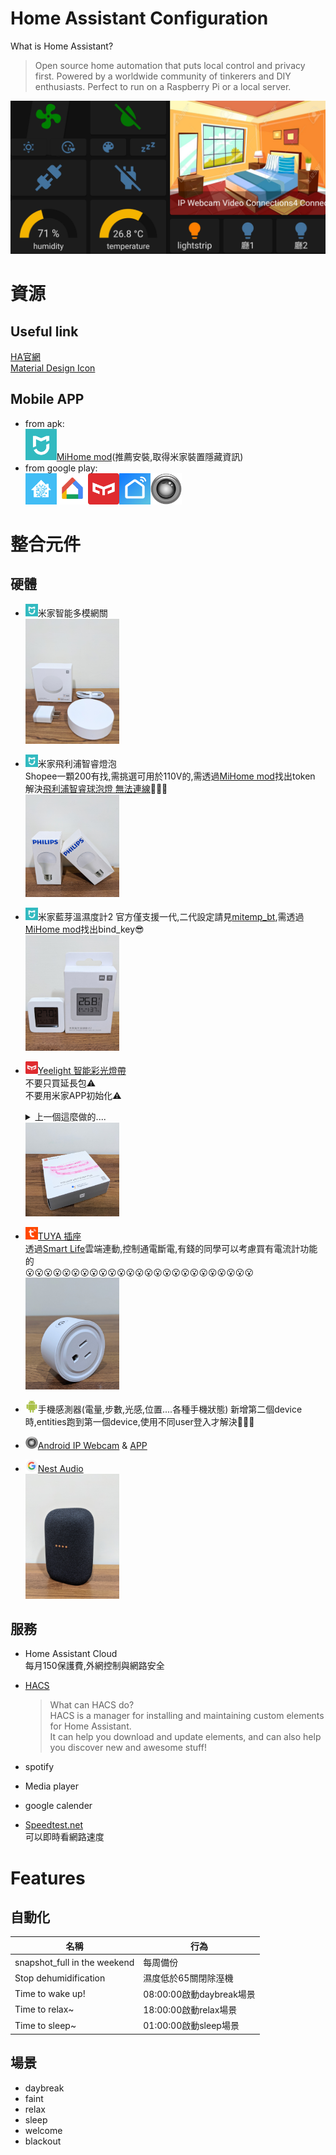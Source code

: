 # Home Assistant Configuration
What is Home Assistant? 
>Open source home automation that puts local control and privacy first. Powered by a worldwide community of tinkerers and DIY enthusiasts. Perfect to run on a Raspberry Pi or a local server.

<img src="pictures/lovelace.jpg" alt="drawing" width="600"/>

# 資源
## Useful link
[HA官網](https://www.home-assistant.io/)\
[Material Design Icon](https://materialdesignicons.com/)
## Mobile APP
+ from apk:\
  [<img src="pictures/xiaomi.webp" alt="drawing" width="50"/>MiHome mod](https://www.kapiba.ru/2017/11/mi-home.html)(推薦安裝,取得米家裝置隱藏資訊)
+ from google play:\
  [<img src="pictures/home_assistant.webp" alt="drawing" width="50"/>](https://play.google.com/store/apps/details?id=io.homeassistant.companion.android)[<img src="pictures/google_home.webp" alt="drawing" width="50"/>](https://play.google.com/store/apps/details?id=com.google.android.apps.chromecast.app&hl=zh_TW)[<img src="pictures/yeelight.webp" alt="drawing" width="50"/>](https://play.google.com/store/apps/details?id=com.yeelight.cherry&hl=zh_TW)[<img src="pictures/smart_life.webp" alt="drawing" width="50"/>](https://play.google.com/store/apps/details?id=com.tuya.smartlife&hl=zh_TW)[<img src="pictures/ipcam.webp" alt="drawing" width="50"/>](https://play.google.com/store/apps/details?id=com.pas.webcam&hl=zh_TW)

# 整合元件
## 硬體
+ <img src="pictures/xiaomi.webp" alt="drawing" width="20"/>米家智能多模網關\
  <img src="pictures/mi_hub.jpg" alt="drawing" width="150"/>

+ <img src="pictures/xiaomi.webp" alt="drawing" width="20"/>米家飛利浦智睿燈泡\
  Shopee一顆200有找,需挑選可用於110V的,需透過[MiHome mod](https://www.kapiba.ru/2017/11/mi-home.html)找出token\
  解決[飛利浦智睿球泡燈 無法連線](https://www.mobile01.com/topicdetail.php?f=168&t=5504047&p=2#79311340):hammer::hammer::hammer:\
  <img src="pictures/xiaomi_miio.jpg" alt="drawing" width="150"/>

+ <img src="pictures/xiaomi.webp" alt="drawing" width="20"/>米家藍芽溫濕度計2
  官方僅支援一代,二代設定請見[mitemp_bt](https://github.com/custom-components/sensor.mitemp_bt),需透過[MiHome mod](https://www.kapiba.ru/2017/11/mi-home.html)找出bind_key:sunglasses:\
  <img src="pictures/mi_bt.jpg" alt="drawing" width="150"/>

+ <img src="pictures/yeelight.webp" alt="drawing" width="20"/>[Yeelight 智能彩光燈帶](https://www.home-assistant.io/integrations/yeelight/)\
  不要只買延長包:warning:\
  不要用米家APP初始化:warning:
  <details>
    <summary>上一個這麼做的....</summary>
    又重新初始化一次設備
    <br/>
    <img src="pictures/yee.jpg" alt="drawing" width="150"/>
  </details>
  <img src="pictures/yeelightstrip.jpg" alt="drawing" width="150"/>

+ <img src="pictures/tuya.webp" alt="drawing" width="20"/>[TUYA 插座](https://www.home-assistant.io/integrations/tuya/)\
  透過[Smart Life](https://play.google.com/store/apps/details?id=com.tuya.smartlife)雲端連動,控制通電斷電,有錢的同學可以考慮買有電流計功能的\
  :open_mouth::open_mouth::open_mouth::open_mouth::open_mouth::open_mouth::open_mouth::open_mouth::open_mouth::open_mouth::open_mouth::open_mouth::open_mouth::open_mouth::open_mouth::open_mouth::open_mouth::open_mouth::open_mouth::open_mouth::open_mouth::open_mouth::open_mouth::open_mouth::open_mouth:\
  <img src="pictures/tuya_switch.jpg" alt="drawing" width="150"/>

+ <img src="pictures/android.png" alt="drawing" width="20"/>手機感測器(電量,步數,光感,位置....各種手機狀態)
  新增第二個device時,entities跑到第一個device,使用不同user登入才解決:hammer::hammer::hammer:

+ <img src="pictures/ipcam.webp" alt="drawing" width="20"/>[Android IP Webcam](https://www.home-assistant.io/integrations/android_ip_webcam/) & [APP](https://play.google.com/store/apps/details?id=com.pas.webcam&hl=zh_TW)

+ <img src="pictures/google.webp" alt="drawing" width="20"/>[Nest Audio](https://store.google.com/tw/product/nest_audio)\
  <img src="pictures/nest_audio.jpg" alt="drawing" width="150"/>

## 服務
+ Home Assistant Cloud\
  每月150保護費,外網控制與網路安全

+ [HACS](https://hacs.xyz/docs/installation/manual_cli)
  >What can HACS do?\
HACS is a manager for installing and maintaining custom elements for Home Assistant.\
It can help you download and update elements, and can also help you discover new and awesome stuff!
+ spotify
+ Media player
+ google calender
+ [Speedtest.net](https://www.home-assistant.io/integrations/speedtestdotnet)\
  可以即時看網路速度


# Features
## 自動化
|名稱                        |行為|
|-                           |-|
|snapshot_full in the weekend|每周備份|
|Stop dehumidification       |濕度低於65關閉除溼機|
|Time to wake up!            |08:00:00啟動daybreak場景|
|Time to relax~              |18:00:00啟動relax場景|
|Time to sleep~              |01:00:00啟動sleep場景|

## 場景
+ daybreak
+ faint
+ relax
+ sleep
+ welcome
+ blackout
